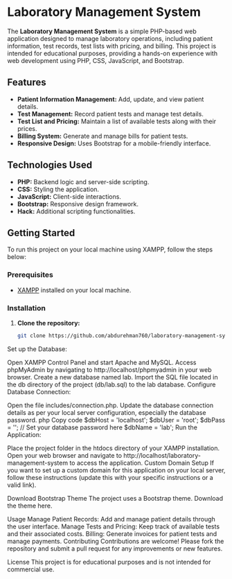 # Laboratory Management System

The **Laboratory Management System** is a simple PHP-based web application designed to manage laboratory operations, including patient information, test records, test lists with pricing, and billing. This project is intended for educational purposes, providing a hands-on experience with web development using PHP, CSS, JavaScript, and Bootstrap.

## Features

- **Patient Information Management:** Add, update, and view patient details.
- **Test Management:** Record patient tests and manage test details.
- **Test List and Pricing:** Maintain a list of available tests along with their prices.
- **Billing System:** Generate and manage bills for patient tests.
- **Responsive Design:** Uses Bootstrap for a mobile-friendly interface.

## Technologies Used

- **PHP:** Backend logic and server-side scripting.
- **CSS:** Styling the application.
- **JavaScript:** Client-side interactions.
- **Bootstrap:** Responsive design framework.
- **Hack:** Additional scripting functionalities.

## Getting Started

To run this project on your local machine using XAMPP, follow the steps below:

### Prerequisites

- [XAMPP](https://www.apachefriends.org/index.html) installed on your local machine.

### Installation

1. **Clone the repository:**

   ```bash
   git clone https://github.com/abdurehman760/laboratory-management-system.git
   
Set up the Database:

Open XAMPP Control Panel and start Apache and MySQL.
Access phpMyAdmin by navigating to http://localhost/phpmyadmin in your web browser.
Create a new database named lab.
Import the SQL file located in the db directory of the project (db/lab.sql) to the lab database.
Configure Database Connection:

Open the file includes/connection.php.
Update the database connection details as per your local server configuration, especially the database password.
php
Copy code
$dbHost = 'localhost';
$dbUser = 'root';
$dbPass = ''; // Set your database password here
$dbName = 'lab';
Run the Application:

Place the project folder in the htdocs directory of your XAMPP installation.
Open your web browser and navigate to http://localhost/laboratory-management-system to access the application.
Custom Domain Setup
If you want to set up a custom domain for this application on your local server, follow these instructions (update this with your specific instructions or a valid link).

Download Bootstrap Theme
The project uses a Bootstrap theme. Download the theme here.

Usage
Manage Patient Records: Add and manage patient details through the user interface.
Manage Tests and Pricing: Keep track of available tests and their associated costs.
Billing: Generate invoices for patient tests and manage payments.
Contributing
Contributions are welcome! Please fork the repository and submit a pull request for any improvements or new features.

License
This project is for educational purposes and is not intended for commercial use.
